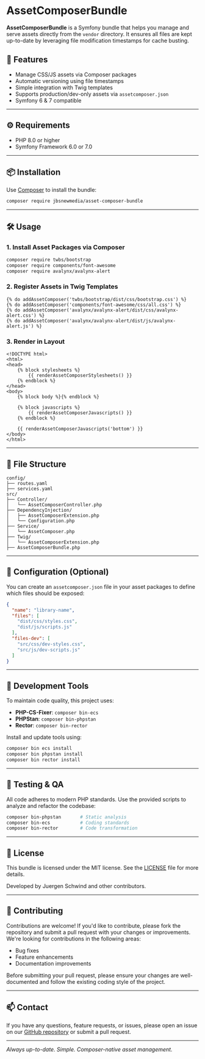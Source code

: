 # AssetComposerBundle

**AssetComposerBundle** is a Symfony bundle that helps you manage and serve assets directly from the `vendor` directory. It ensures all files are kept up-to-date by leveraging file modification timestamps for cache busting.

## 🚀 Features

- Manage CSS/JS assets via Composer packages
- Automatic versioning using file timestamps
- Simple integration with Twig templates
- Supports production/dev-only assets via `assetcomposer.json`
- Symfony 6 & 7 compatible

---

## ⚙️ Requirements

- PHP 8.0 or higher
- Symfony Framework 6.0 or 7.0

---

## 📦 Installation

Use [Composer](https://getcomposer.org/) to install the bundle:

```bash
composer require jbsnewmedia/asset-composer-bundle
````

---

## 🛠 Usage

### 1. Install Asset Packages via Composer

```bash
composer require twbs/bootstrap
composer require components/font-awesome
composer require avalynx/avalynx-alert
```

### 2. Register Assets in Twig Templates

```twig
{% do addAssetComposer('twbs/bootstrap/dist/css/bootstrap.css') %}
{% do addAssetComposer('components/font-awesome/css/all.css') %}
{% do addAssetComposer('avalynx/avalynx-alert/dist/css/avalynx-alert.css') %}
{% do addAssetComposer('avalynx/avalynx-alert/dist/js/avalynx-alert.js') %}
```

### 3. Render in Layout

```twig
<!DOCTYPE html>
<html>
<head>
    {% block stylesheets %}
        {{ renderAssetComposerStylesheets() }}
    {% endblock %}
</head>
<body>
    {% block body %}{% endblock %}
    
    {% block javascripts %}
        {{ renderAssetComposerJavascripts() }}
    {% endblock %}
    
    {{ renderAssetComposerJavascripts('bottom') }}
</body>
</html>
```

---

## 📁 File Structure

```
config/
├── routes.yaml
├── services.yaml
src/
├── Controller/
│   └── AssetComposerController.php
├── DependencyInjection/
│   ├── AssetComposerExtension.php
│   └── Configuration.php
├── Service/
│   └── AssetComposer.php
├── Twig/
│   └── AssetComposerExtension.php
├── AssetComposerBundle.php
```

---

## 🧰 Configuration (Optional)

You can create an `assetcomposer.json` file in your asset packages to define which files should be exposed:

```json
{
  "name": "library-name",
  "files": [
    "dist/css/styles.css",
    "dist/js/scripts.js"
  ],
  "files-dev": [
    "src/css/dev-styles.css",
    "src/js/dev-scripts.js"
  ]
}
```

---

## 🔧 Development Tools

To maintain code quality, this project uses:

* **PHP-CS-Fixer**: `composer bin-ecs`
* **PHPStan**: `composer bin-phpstan`
* **Rector**: `composer bin-rector`

Install and update tools using:

```bash
composer bin ecs install
composer bin phpstan install
composer bin rector install
```

---

## 🧪 Testing & QA

All code adheres to modern PHP standards. Use the provided scripts to analyze and refactor the codebase:

```bash
composer bin-phpstan       # Static analysis
composer bin-ecs           # Coding standards
composer bin-rector        # Code transformation
```

---

## 📜 License

This bundle is licensed under the MIT license. See the [LICENSE](LICENSE) file for more details.

Developed by Juergen Schwind and other contributors.

---

## 🤝 Contributing

Contributions are welcome! If you'd like to contribute, please fork the repository and submit a pull request with your changes or improvements. We're looking for contributions in the following areas:

- Bug fixes
- Feature enhancements
- Documentation improvements

Before submitting your pull request, please ensure your changes are well-documented and follow the existing coding style of the project.

---

## 📫 Contact

If you have any questions, feature requests, or issues, please open an issue on our [GitHub repository](https://github.com/jbsnewmedia/asset-composer-bundle) or submit a pull request.

---

*Always up-to-date. Simple. Composer-native asset management.*
